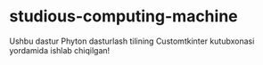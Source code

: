 # studious-computing-machine
Ushbu dastur Phyton dasturlash tilining Customtkinter kutubxonasi yordamida ishlab chiqilgan!
